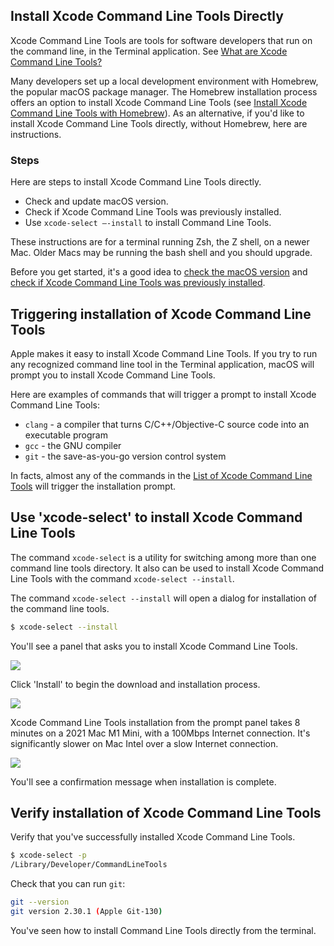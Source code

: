 ## Install Xcode Command Line Tools Directly

Xcode Command Line Tools are tools for software developers that run on the command line, in the Terminal application. See [What are Xcode Command Line Tools?](/commandlinetools/index.html)

Many developers set up a local development environment with Homebrew, the popular macOS package manager. The Homebrew  installation process offers an option to install Xcode Command Line Tools (see [Install Xcode Command Line Tools with Homebrew](/commandlinetools/3.html)). As an alternative, if you'd like to install Xcode Command Line Tools directly, without Homebrew, here are instructions.

### Steps

Here are steps to install Xcode Command Line Tools directly.
- Check and update macOS version.
- Check if Xcode Command Line Tools was previously installed.
- Use `xcode-select –-install` to install Command Line Tools.

These instructions are for a terminal running Zsh, the Z shell, on a newer Mac. Older Macs may be running the bash shell and you should upgrade.

Before you get started, it's a good idea to [check the macOS version](/commandlinetools/1.html) and [check if Xcode Command Line Tools was previously installed](/commandlinetools/2.html).

## Triggering installation of Xcode Command Line Tools

Apple makes it easy to install Xcode Command Line Tools. If you try to run any recognized command line tool in the Terminal application, macOS will prompt you to install Xcode Command Line Tools.

Here are examples of commands that will trigger a prompt to install Xcode Command Line Tools:

- `clang` - a compiler that turns C/C++/Objective-C source code into an executable program
- `gcc` - the GNU compiler
- `git` - the save-as-you-go version control system

In facts, almost any of the commands in the [List of Xcode Command Line Tools](/commandlinetools/8.html) will trigger the installation prompt.

## Use 'xcode-select' to install Xcode Command Line Tools

The command  `xcode-select` is a utility for switching among more than one command line tools directory. It also can be used to install Xcode Command Line Tools with the command `xcode-select --install`.

The command `xcode-select --install` will open a dialog for installation of the command line tools.

```bash
$ xcode-select --install
```

You'll see a panel that asks you to install Xcode Command Line Tools.

![](/assets/images/ruby/install-Xcode-CLT.png)

Click 'Install' to begin the download and installation process.

![](/assets/images/ruby/install-Xcode-CLT-progress.png)

Xcode Command Line Tools installation from the prompt panel takes 8 minutes on a 2021 Mac M1 Mini, with a 100Mbps Internet connection. It's significantly slower on Mac Intel over a slow Internet connection.

![](/assets/images/ruby/install-Xcode-CLT-done.png)

You'll see a confirmation message when installation is complete.

## Verify installation of Xcode Command Line Tools

Verify that you've successfully installed Xcode Command Line Tools.

```bash
$ xcode-select -p
/Library/Developer/CommandLineTools
```

Check that you can run `git`:

```bash
git --version
git version 2.30.1 (Apple Git-130)
```

You've seen how to install Command Line Tools directly from the terminal.
